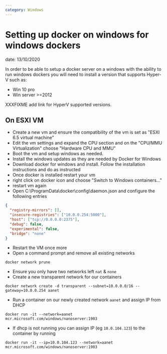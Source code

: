 ```yaml
---
category: Windows
---
```


# Setting up docker on windows for windows dockers
date: 13/10/2020

In order to be able to setup a docker server on a windows with the ability to run windows dockers you will need to install a version that supports Hyper-V such as:
* Win 10 pro
* Win server >=2012

XXXFIXME add link for HyperV supported versions.

## On ESXI VM
* Create a new vm and ensure the compatibility of the vm is set as "ESXI 6.5 virtual machine"
* Edit the vm settings and expand the CPU section and on the "CPU/MMU Virtualization" choose "Hardware CPU and MMU"
* Boot the vm and setup windows as needed.
* Install the windows updates as they are needed by Docker for Windows
* Download docker for windows and install. Follow the installation instructions and do as instructed
* Once docker is installed restart your vm
* right click on docker icon and choose "Switch to Windows containers..."
* restart vm again
* Open C:\ProgramData\docker\config\daemon.json and configure the following entries
```json
{
  "registry-mirrors": [],
  "insecure-registries": ["10.0.0.254:5000"],
  "host": ["tcp://0.0.0.0:2375"],
  "debug": false,
  "experimental": false,
  "bridge": "none"
}
```
* Restart the VM once more
* Open a command prompt and remove all existing networks
```
docker network prune
```
* Ensure you only have two networks left `nat` & `none`
* Create a new transparent network for our containers
```
docker network create -d transparent --subnet=10.0.0.0/16 --gateway=10.0.0.254 aanet
```
* Run a container on our newly created network `aanet` and assign IP from DHCP
```
docker run -it --network=aanet mcr.microsoft.com/windows/nanoserver:1903
```
* If dhcp is not running you can assign IP (eg `10.0.104.123`) to the container by running
```
docker run -it --ip=10.0.104.123 --network=aanet mcr.microsoft.com/windows/nanoserver:1903
```
